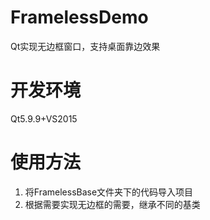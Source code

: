# FramelessDemo
 Qt实现无边框窗口，支持桌面靠边效果

# 开发环境

Qt5.9.9+VS2015

# 使用方法

1. 将FramelessBase文件夹下的代码导入项目
2. 根据需要实现无边框的需要，继承不同的基类
